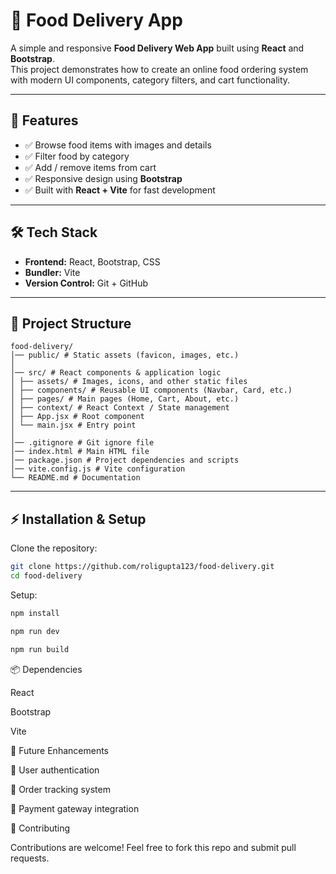 # 🍔 Food Delivery App

A simple and responsive **Food Delivery Web App** built using **React** and **Bootstrap**.  
This project demonstrates how to create an online food ordering system with modern UI components, category filters, and cart functionality.

---

## 🚀 Features

- ✅ Browse food items with images and details  
- ✅ Filter food by category  
- ✅ Add / remove items from cart  
- ✅ Responsive design using **Bootstrap**  
- ✅ Built with **React + Vite** for fast development  

---

## 🛠️ Tech Stack

- **Frontend:** React, Bootstrap, CSS  
- **Bundler:** Vite  
- **Version Control:** Git + GitHub  

---

## 📂 Project Structure

```
food-delivery/
│── public/ # Static assets (favicon, images, etc.)
│
│── src/ # React components & application logic
│ ├── assets/ # Images, icons, and other static files
│ ├── components/ # Reusable UI components (Navbar, Card, etc.)
│ ├── pages/ # Main pages (Home, Cart, About, etc.)
│ ├── context/ # React Context / State management
│ ├── App.jsx # Root component
│ └── main.jsx # Entry point
│
│── .gitignore # Git ignore file
│── index.html # Main HTML file
│── package.json # Project dependencies and scripts
│── vite.config.js # Vite configuration
└── README.md # Documentation
```

---

## ⚡ Installation & Setup

Clone the repository:

```bash
git clone https://github.com/roligupta123/food-delivery.git
cd food-delivery
```

Setup:

```bash
npm install

npm run dev

npm run build
```

📦 Dependencies

React

Bootstrap

Vite


📌 Future Enhancements

🔹 User authentication

🔹 Order tracking system

🔹 Payment gateway integration


🤝 Contributing

Contributions are welcome! Feel free to fork this repo and submit pull requests.




